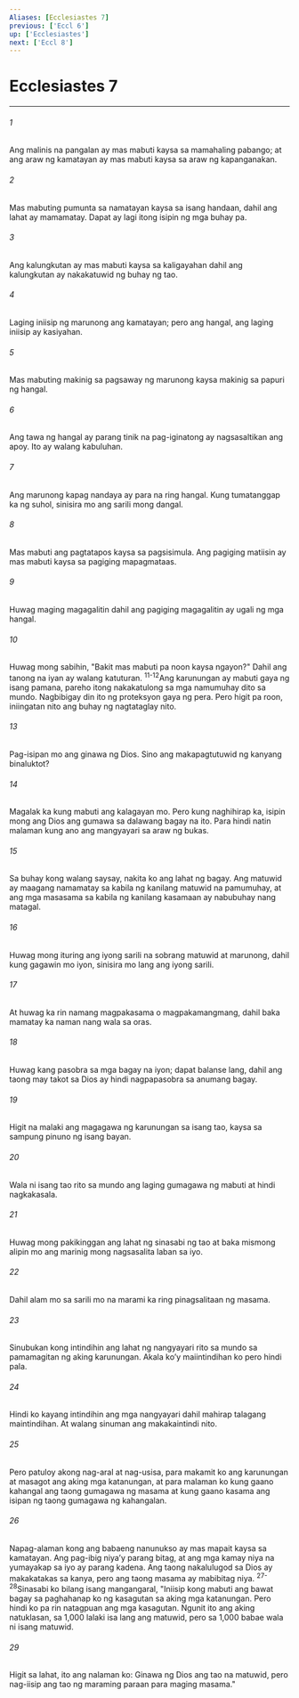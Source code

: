```yaml
---
Aliases: [Ecclesiastes 7]
previous: ['Eccl 6']
up: ['Ecclesiastes']
next: ['Eccl 8']
---
```

# Ecclesiastes 7

***






















###### 1 










Ang malinis na pangalan ay mas mabuti kaysa sa mamahaling pabango; at ang araw ng kamatayan ay mas mabuti kaysa sa araw ng kapanganakan. 





















###### 2 










Mas mabuting pumunta sa namatayan kaysa sa isang handaan, dahil ang lahat ay mamamatay. Dapat ay lagi itong isipin ng mga buhay pa. 





















###### 3 










Ang kalungkutan ay mas mabuti kaysa sa kaligayahan dahil ang kalungkutan ay nakakatuwid ng buhay ng tao. 





















###### 4 










Laging iniisip ng marunong ang kamatayan; pero ang hangal, ang laging iniisip ay kasiyahan. 





















###### 5 










Mas mabuting makinig sa pagsaway ng marunong kaysa makinig sa papuri ng hangal. 





















###### 6 










Ang tawa ng hangal ay parang tinik na pag-iginatong ay nagsasaltikan ang apoy. Ito ay walang kabuluhan. 





















###### 7 










Ang marunong kapag nandaya ay para na ring hangal. Kung tumatanggap ka ng suhol, sinisira mo ang sarili mong dangal. 





















###### 8 










Mas mabuti ang pagtatapos kaysa sa pagsisimula. Ang pagiging matiisin ay mas mabuti kaysa sa pagiging mapagmataas. 





















###### 9 










Huwag maging magagalitin dahil ang pagiging magagalitin ay ugali ng mga hangal. 





















###### 10 










Huwag mong sabihin, "Bakit mas mabuti pa noon kaysa ngayon?" Dahil ang tanong na iyan ay walang katuturan. <sup class="versenum">11-12</sup>Ang karunungan ay mabuti gaya ng isang pamana, pareho itong nakakatulong sa mga namumuhay dito sa mundo. Nagbibigay din ito ng proteksyon gaya ng pera. Pero higit pa roon, iniingatan nito ang buhay ng nagtataglay nito. 





















###### 13 










Pag-isipan mo ang ginawa ng Dios. Sino ang makapagtutuwid ng kanyang binaluktot? 





















###### 14 










Magalak ka kung mabuti ang kalagayan mo. Pero kung naghihirap ka, isipin mong ang Dios ang gumawa sa dalawang bagay na ito. Para hindi natin malaman kung ano ang mangyayari sa araw ng bukas. 





















###### 15 










Sa buhay kong walang saysay, nakita ko ang lahat ng bagay. Ang matuwid ay maagang namamatay sa kabila ng kanilang matuwid na pamumuhay, at ang mga masasama sa kabila ng kanilang kasamaan ay nabubuhay nang matagal. 





















###### 16 










Huwag mong ituring ang iyong sarili na sobrang matuwid at marunong, dahil kung gagawin mo iyon, sinisira mo lang ang iyong sarili. 





















###### 17 










At huwag ka rin namang magpakasama o magpakamangmang, dahil baka mamatay ka naman nang wala sa oras. 





















###### 18 










Huwag kang pasobra sa mga bagay na iyon; dapat balanse lang, dahil ang taong may takot sa Dios ay hindi nagpapasobra sa anumang bagay. 





















###### 19 










Higit na malaki ang magagawa ng karunungan sa isang tao, kaysa sa sampung pinuno ng isang bayan. 





















###### 20 










Wala ni isang tao rito sa mundo ang laging gumagawa ng mabuti at hindi nagkakasala. 





















###### 21 










Huwag mong pakikinggan ang lahat ng sinasabi ng tao at baka mismong alipin mo ang marinig mong nagsasalita laban sa iyo. 





















###### 22 










Dahil alam mo sa sarili mo na marami ka ring pinagsalitaan ng masama. 





















###### 23 










Sinubukan kong intindihin ang lahat ng nangyayari rito sa mundo sa pamamagitan ng aking karunungan. Akala koʼy maiintindihan ko pero hindi pala. 





















###### 24 










Hindi ko kayang intindihin ang mga nangyayari dahil mahirap talagang maintindihan. At walang sinuman ang makakaintindi nito. 





















###### 25 










Pero patuloy akong nag-aral at nag-usisa, para makamit ko ang karunungan at masagot ang aking mga katanungan, at para malaman ko kung gaano kahangal ang taong gumagawa ng masama at kung gaano kasama ang isipan ng taong gumagawa ng kahangalan. 





















###### 26 










Napag-alaman kong ang babaeng nanunukso ay mas mapait kaysa sa kamatayan. Ang pag-ibig niyaʼy parang bitag, at ang mga kamay niya na yumayakap sa iyo ay parang kadena. Ang taong nakalulugod sa Dios ay makakatakas sa kanya, pero ang taong masama ay mabibitag niya. <sup class="versenum">27-28</sup>Sinasabi ko bilang isang mangangaral, "Iniisip kong mabuti ang bawat bagay sa paghahanap ko ng kasagutan sa aking mga katanungan. Pero hindi ko pa rin natagpuan ang mga kasagutan. Ngunit ito ang aking natuklasan, sa 1,000 lalaki isa lang ang matuwid, pero sa 1,000 babae wala ni isang matuwid. 





















###### 29 










Higit sa lahat, ito ang nalaman ko: Ginawa ng Dios ang tao na matuwid, pero nag-iisip ang tao ng maraming paraan para maging masama."
